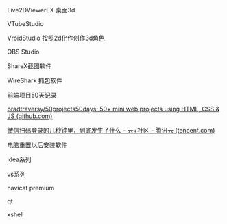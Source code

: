Live2DViewerEX 桌面3d

VTubeStudio

VroidStudio  按照2d化作创作3d角色

OBS Studio

ShareX截图软件



WireShark 抓包软件



前端项目50天记录

[bradtraversy/50projects50days: 50+ mini web projects using HTML, CSS & JS (github.com)](https://github.com/bradtraversy/50projects50days)

[微信扫码登录的几秒钟里，到底发生了什么 - 云+社区 - 腾讯云 (tencent.com)](https://cloud.tencent.com/developer/article/1593932)





电脑重置以后安装软件

idea系列

vs系列

navicat premium

qt

xshell














